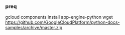 ### preq
gcloud components install app-engine-python
wget https://github.com/GoogleCloudPlatform/python-docs-samples/archive/master.zip

